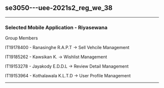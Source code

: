 ## se3050---uee-2021s2_reg_we_38
<!-- se3050---uee-2021s2_reg_we_38 created by GitHub Classroom
 -->
---
### Selected Mobile Application - Riyasewana

Group Members 

IT19178400 - Ranasinghe R.A.P.T   -> Sell Vehcile Management

IT19185262 - Kawsikan K.          -> Wishlist Management

IT19153278 - Jayakody E.D.D.L     -> Review Detail Management

IT19153964 - Kothalawala K.L.T.D  -> User Profile Management

---
